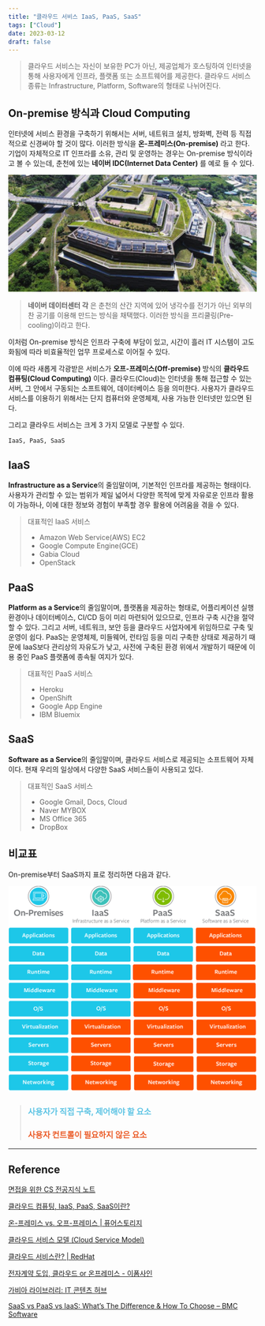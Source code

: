 ```yaml
---
title: "클라우드 서비스 IaaS, PaaS, SaaS"
tags: ["Cloud"]
date: 2023-03-12
draft: false
---
```


> 클라우드 서비스는 자신이 보유한 PC가 아닌, 제공업체가 호스팅하여 인터넷을 통해 사용자에게 인프라, 플랫폼 또는 소프트웨어를 제공한다. 클라우드 서비스 종류는 Infrastructure, Platform, Software의 형태로 나뉘어진다.

## On-premise 방식과 Cloud Computing

인터넷에 서비스 환경을 구축하기 위해서는 서버, 네트워크 설치, 방화벽, 전력 등 직접적으로 신경써야 할 것이 많다. 이러한 방식을 **온-프레미스(On-premise)** 라고 한다. 기업이 자체적으로 IT 인프라를 소유, 관리 및 운영하는 경우는 On-premise 방식이라고 볼 수 있는데, 춘천에 있는 **네이버 IDC(Internet Data Center)** 를 예로 들 수 있다.

![NaverIDC](https://raw.githubusercontent.com/yhuj79/blog-assets/main/230312/NaverIDC.png)

> **네이버 데이터센터 각** 은 춘천의 산간 지역에 있어 냉각수를 전기가 아닌 외부의 찬 공기를 이용해 만드는 방식을 채택했다. 이러한 방식을 프리쿨링(Pre-cooling)이라고 한다.

이처럼 On-premise 방식은 인프라 구축에 부담이 있고, 시간이 흘러 IT 시스템이 고도화됨에 따라 비효율적인 업무 프로세스로 이어질 수 있다.

이에 따라 새롭게 각광받은 서비스가 **오프-프레미스(Off-premise)** 방식의 **클라우드 컴퓨팅(Cloud Computing)** 이다. 클라우드(Cloud)는 인터넷을 통해 접근할 수 있는 서버, 그 안에서 구동되는 소프트웨어, 데이터베이스 등을 의미한다. 사용자가 클라우드 서비스를 이용하기 위해서는 단지 컴퓨터와 운영체제, 사용 가능한 인터넷만 있으면 된다.

그리고 클라우드 서비스는 크게 3 가지 모델로 구분할 수 있다.

```
IaaS, PaaS, SaaS
```

## IaaS

**Infrastructure as a Service**의 줄임말이며, 기본적인 인프라를 제공하는 형태이다. 사용자가 관리할 수 있는 범위가 제일 넓어서 다양한 목적에 맞게 자유로운 인프라 활용이 가능하나, 이에 대한 정보와 경험이 부족할 경우 활용에 어려움을 겪을 수 있다.

> 대표적인 IaaS 서비스
>
> - Amazon Web Service(AWS) EC2
> - Google Compute Engine(GCE)
> - Gabia Cloud
> - OpenStack

## PaaS

**Platform as a Service**의 줄임말이며, 플랫폼을 제공하는 형태로, 어플리케이션 실행 환경이나 데이터베이스, CI/CD 등이 미리 마련되어 있으므로, 인프라 구축 시간을 절약할 수 있다. 그리고 서버, 네트워크, 보안 등을 클라우드 사업자에게 위임하므로 구축 및 운영이 쉽다. PaaS는 운영체제, 미들웨어, 런타임 등을 미리 구축한 상태로 제공하기 때문에 IaaS보다 관리상의 자유도가 낮고, 사전에 구축된 환경 위에서 개발하기 때문에 이용 중인 PaaS 플랫폼에 종속될 여지가 있다.

> 대표적인 PaaS 서비스
>
> - Heroku
> - OpenShift
> - Google App Engine
> - IBM Bluemix

## SaaS

**Software as a Service**의 줄임말이며, 클라우드 서비스로 제공되는 소프트웨어 자체이다. 현재 우리의 일상에서 다양한 SaaS 서비스들이 사용되고 있다.

> 대표적인 SaaS 서비스
>
> - Google Gmail, Docs, Cloud
> - Naver MYBOX
> - MS Office 365
> - DropBox

## 비교표

On-premise부터 SaaS까지 표로 정리하면 다음과 같다.

![ServiceGraph](https://raw.githubusercontent.com/yhuj79/blog-assets/main/230312/ServiceGraph.png)

> <h3 style="color:#5EC4E4">사용자가 직접 구축, 제어해야 할 요소</h3>
> <h3 style="color:#EB5D2A">사용자 컨트롤이 필요하지 않은 요소</h3>

---

## Reference

[면접을 위한 CS 전공지식 노트](https://www.gilbut.co.kr/book/view?bookcode=BN003386)

[클라우드 컴퓨팅, IaaS, PaaS, SaaS이란?](https://wnsgml972.github.io/network/2018/08/14/network_cloud-computing/)

[온-프레미스 vs. 오프-프레미스 | 퓨어스토리지](https://www.purestorage.com/kr/knowledge/on-premises-vs-off-premises.html)

[클라우드 서비스 모델 (Cloud Service Model)](https://mmsesang.tistory.com/entry/%ED%81%B4%EB%9D%BC%EC%9A%B0%EB%93%9C-%EC%84%9C%EB%B9%84%EC%8A%A4-%EB%AA%A8%EB%8D%B8-Cloud-Service-Model)

[클라우드 서비스란? | RedHat](https://www.redhat.com/ko/topics/cloud-computing/what-are-cloud-services)

[전자계약 도입, 클라우드 or 온프레미스 - 이폼사인](https://www.eformsign.com/kr/blog/cloud-and-onpremise/)

[가비아 라이브러리: IT 콘텐츠 허브](https://library.gabia.com/)

[SaaS vs PaaS vs IaaS: What’s The Difference & How To Choose – BMC Software](https://www.bmc.com/blogs/saas-vs-paas-vs-iaas-whats-the-difference-and-how-to-choose/)
